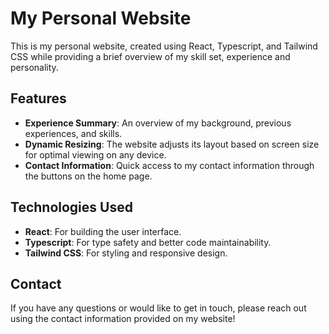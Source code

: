# My Personal Website

This is my personal website, created using React, Typescript, and Tailwind CSS while providing a brief overview of my skill set, experience and personality.

## Features

- **Experience Summary**: An overview of my background, previous experiences, and skills.
- **Dynamic Resizing**: The website adjusts its layout based on screen size for optimal viewing on any device.
- **Contact Information**: Quick access to my contact information through the buttons on the home page.

## Technologies Used

- **React**: For building the user interface.
- **Typescript**: For type safety and better code maintainability.
- **Tailwind CSS**: For styling and responsive design.

## Contact
If you have any questions or would like to get in touch, please reach out using the contact information provided on my website!
